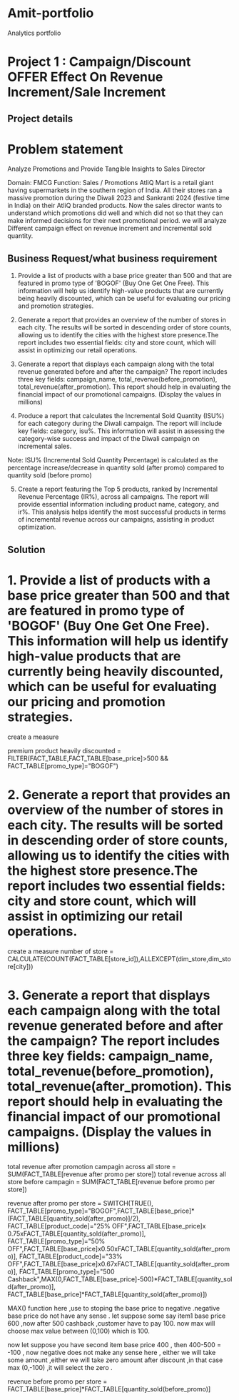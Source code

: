 # Amit-portfolio
Analytics portfolio

# Project 1 : Campaign/Discount OFFER  Effect On Revenue Increment/Sale Increment

## Project details
# Problem statement 
Analyze Promotions and Provide Tangible Insights to Sales Director

Domain: FMCG	Function: Sales / Promotions
AtliQ Mart is a retail giant having supermarkets in the southern region of India. All     their  stores ran a massive promotion during the Diwali 2023 and Sankranti 2024 (festive time in India) on their AtliQ branded products. Now the sales director wants to understand which promotions did well and which did not so that they can make informed decisions for their next promotional period.
we will analyze Different campaign effect on revenue increment and incremental sold quantity.

## Business Request/what business requirement
1.	Provide a list of products with a base price greater than 500 and that are featured in promo type of 'BOGOF' (Buy One Get One Free). This information will help us identify high-value products that are currently being heavily discounted, which can be useful for evaluating our pricing and promotion strategies.


2.	Generate a report that provides an overview of the number of stores in each city. The results will be sorted in descending order of store counts, allowing us to identify the cities with the highest store presence.The report includes two essential fields: city and store count, which will assist in optimizing our retail operations.


3.	Generate a report that displays each campaign along with the total revenue generated before and after the campaign? The report includes three key fields: campaign_name, total_revenue(before_promotion), total_revenue(after_promotion). This report should help in evaluating the financial impact of our promotional campaigns. (Display the values in millions)


4.	Produce a report that calculates the Incremental Sold Quantity (ISU%) for each category during the Diwali campaign.  The report will include  key fields: category, isu%. This information will assist in assessing the category-wise success and impact of the Diwali campaign on incremental sales.

Note: ISU% (Incremental Sold Quantity Percentage) is calculated as the percentage increase/decrease in quantity sold (after promo) compared to quantity sold (before promo)


5.	Create a report featuring the Top 5 products, ranked by Incremental Revenue Percentage (IR%), across all campaigns. The report will provide essential information including product name, category, and ir%. This analysis helps identify the most successful products in terms of incremental revenue across our campaigns, assisting in product optimization.


## Solution 
# 1.	Provide a list of products with a base price greater than 500 and that are featured in promo type of 'BOGOF' (Buy One Get One Free). This information will help us identify high-value products that are currently being heavily discounted, which can be useful for evaluating our pricing and promotion strategies.

create a measure 

premium product heavily discounted = FILTER(FACT_TABLE,FACT_TABLE[base_price]>500 && FACT_TABLE[promo_type]="BOGOF")

# 2.	Generate a report that provides an overview of the number of stores in each city. The results will be sorted in descending order of store counts, allowing us to identify the cities with the highest store presence.The report includes two essential fields: city and store count, which will assist in optimizing our retail operations.

create a measure
number of store = CALCULATE(COUNT(FACT_TABLE[store_id]),ALLEXCEPT(dim_store,dim_store[city]))

# 3.	Generate a report that displays each campaign along with the total revenue generated before and after the campaign? The report includes three key fields: campaign_name, total_revenue(before_promotion), total_revenue(after_promotion). This report should help in evaluating the financial impact of our promotional campaigns. (Display the values in millions)

total revenue after promotion campagin across all store = SUM(FACT_TABLE[revenue after promo per store])
total revenue across all store before campagin = SUM(FACT_TABLE[revenue before promo per store])

revenue after promo per store = SWITCH(TRUE(),
FACT_TABLE[promo_type]="BOGOF",FACT_TABLE[base_price]*(FACT_TABLE[quantity_sold(after_promo)]/2),
FACT_TABLE[product_code]="25% OFF",FACT_TABLE[base_price]x 0.75xFACT_TABLE[quantity_sold(after_promo)],
FACT_TABLE[promo_type]="50% OFF",FACT_TABLE[base_price]x0.50xFACT_TABLE[quantity_sold(after_promo)],
FACT_TABLE[product_code]="33% OFF",FACT_TABLE[base_price]x0.67xFACT_TABLE[quantity_sold(after_promo)],
FACT_TABLE[promo_type]="500 Cashback",MAX(0,FACT_TABLE[base_price]-500)*FACT_TABLE[quantity_sold(after_promo)],
FACT_TABLE[base_price]*FACT_TABLE[quantity_sold(after_promo)])

MAX() function here ,use to stoping the base price to negative .negative base price do not have any sense . let suppose some  say item1 base price 600 ,now after 500 cashback ,customer have to pay 100. now max will choose max value between (0,100) which is 100.

now let suppose you have second item base price 400 , then 400-500 = -100 , now negative does not make any sense here , either we will take some amount ,either we will take zero amount after discount ,in that case max (0,-100) ,it will select the zero .

revenue before promo per store = FACT_TABLE[base_price]*FACT_TABLE[quantity_sold(before_promo)]



